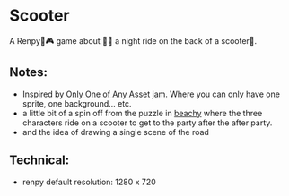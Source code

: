 
# Scooter #

A Renpy🐍🎮 game about 🛵🌌 a night ride on the back of a scooter🚦.

## Notes: ##
* Inspired by [Only One of Any Asset](https://itch.io/jam/o2a2-again) jam. Where you can only have one sprite, one background... etc.
* a little bit of a spin off from the puzzle in [beachy](https://github.com/SG-mancer/beachy-clean) where the three characters ride on a scooter to get to the party after the after party.
* and the idea of drawing a single scene of the road 

## Technical: ##
* renpy default resolution: 1280 x 720


